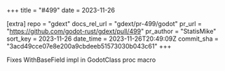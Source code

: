 +++
title = "#499"
date = 2023-11-26

[extra]
repo = "gdext"
docs_rel_url = "gdext/pr-499/godot"
pr_url = "https://github.com/godot-rust/gdext/pull/499"
pr_author = "StatisMike"
sort_key = 2023-11-26
date_time = 2023-11-26T20:49:09Z
commit_sha = "3acd49cce07e8e200a9cbdeeb51573030b043c61"
+++

Fixes WithBaseField impl in GodotClass proc macro
